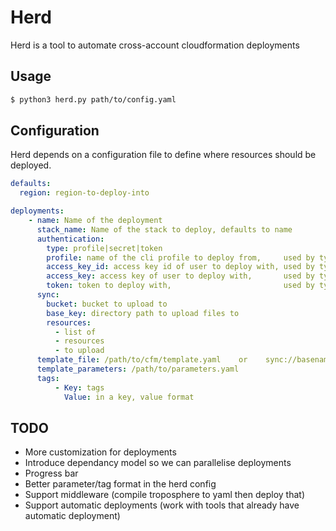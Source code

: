 # Herd

Herd is a tool to automate cross-account cloudformation deployments

## Usage
```sh
$ python3 herd.py path/to/config.yaml
```

## Configuration
Herd depends on a configuration file to define where resources should be deployed.
```yaml
defaults:
  region: region-to-deploy-into

deployments:
    - name: Name of the deployment
      stack_name: Name of the stack to deploy, defaults to name
      authentication:
        type: profile|secret|token
        profile: name of the cli profile to deploy from,     used by type=profile
        access_key_id: access key id of user to deploy with, used by type=secret
        access_key: access key of user to deploy with,       used by type=secret
        token: token to deploy with,                         used by type=token
      sync:
        bucket: bucket to upload to
        base_key: directory path to upload files to
        resources:
          - list of
          - resources
          - to upload
      template_file: /path/to/cfm/template.yaml    or    sync://basename_of_resource_in_sync.resources
      template_parameters: /path/to/parameters.yaml
      tags:
          - Key: tags
            Value: in a key, value format
```

## TODO
 - More customization for deployments
 - Introduce dependancy model so we can parallelise deployments
 - Progress bar
 - Better parameter/tag format in the herd config
 - Support middleware (compile troposphere to yaml then deploy that)
 - Support automatic deployments (work with tools that already have automatic deployment)
